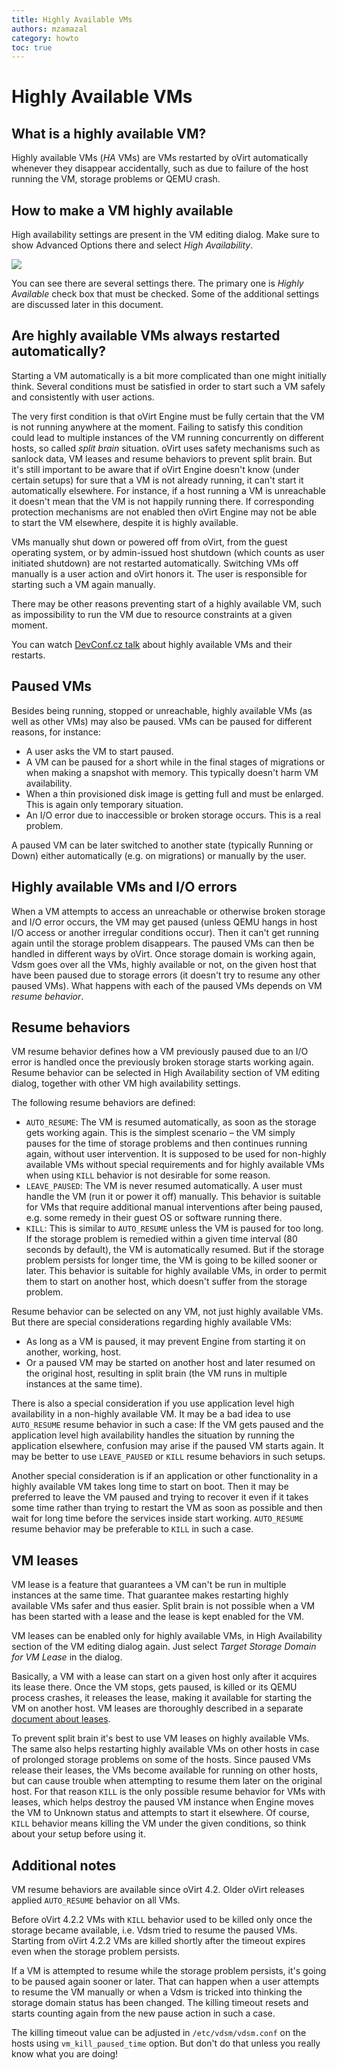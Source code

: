 ```yaml
---
title: Highly Available VMs
authors: mzamazal
category: howto
toc: true
---
```


# Highly Available VMs

## What is a highly available VM?

Highly available VMs (*HA* VMs) are VMs restarted by oVirt automatically whenever they disappear accidentally, such as due to failure of the host running the VM, storage problems or QEMU crash.

## How to make a VM highly available

High availability settings are present in the VM editing dialog.  Make sure to show Advanced Options there and select *High Availability*.

![](/images/wiki/ha-vm-edit.png)

You can see there are several settings there.  The primary one is *Highly Available* check box that must be checked.  Some of the additional settings are discussed later in this document.

## Are highly available VMs always restarted automatically?

Starting a VM automatically is a bit more complicated than one might initially think.  Several conditions must be satisfied in order to start such a VM safely and consistently with user actions.

The very first condition is that oVirt Engine must be fully certain that the VM is not running anywhere at the moment.  Failing to satisfy this condition could lead to multiple instances of the VM running concurrently on different hosts, so called *split brain* situation.  oVirt uses safety mechanisms such as sanlock data, VM leases and resume behaviors to prevent split brain.  But it's still important to be aware that if oVirt Engine doesn't know (under certain setups) for sure that a VM is not already running, it can't start it automatically elsewhere.  For instance, if a host running a VM is unreachable it doesn't mean that the VM is not happily running there.  If corresponding protection mechanisms are not enabled then oVirt Engine may not be able to start the VM elsewhere, despite it is highly available.

VMs manually shut down or powered off from oVirt, from the guest operating system, or by admin-issued host shutdown (which counts as user initiated shutdown) are not restarted automatically.  Switching VMs off manually is a user action and oVirt honors it.  The user is responsible for starting such a VM again manually.

There may be other reasons preventing start of a highly available VM, such as impossibility to run the VM due to resource constraints at a given moment.

You can watch [DevConf.cz talk](https://www.youtube.com/watch?v=Gh2eB06IE2A) about highly available VMs and their restarts.

## Paused VMs

Besides being running, stopped or unreachable, highly available VMs (as well as other VMs) may also be paused. VMs can be paused for different reasons, for instance:

- A user asks the VM to start paused.
- A VM can be paused for a short while in the final stages of migrations or when making a snapshot with memory.  This typically doesn't harm VM availability.
- When a thin provisioned disk image is getting full and must be enlarged.  This is again only temporary situation.
- An I/O error due to inaccessible or broken storage occurs.  This is a real problem.

A paused VM can be later switched to another state (typically Running or Down) either automatically (e.g. on migrations) or manually by the user.

## Highly available VMs and I/O errors

When a VM attempts to access an unreachable or otherwise broken storage and I/O error occurs, the VM may get paused (unless QEMU hangs in host I/O access or another irregular conditions occur).  Then it can't get running again until the storage problem disappears.  The paused VMs can then be handled in different ways by oVirt.  Once storage domain is working again, Vdsm goes over all the VMs, highly available or not, on the given host that have been paused due to storage errors (it doesn't try to resume any other paused VMs).  What happens with each of the paused VMs depends on VM *resume behavior*.

## Resume behaviors

VM resume behavior defines how a VM previously paused due to an I/O error is handled once the previously broken storage starts working again.  Resume behavior can be selected in High Availability section of VM editing dialog, together with other VM high availability settings.

The following resume behaviors are defined:

- `AUTO_RESUME`: The VM is resumed automatically, as soon as the storage gets working again.  This is the simplest scenario – the VM simply pauses for the time of storage problems and then continues running again, without user intervention.  It is supposed to be used for non-highly available VMs without special requirements and for highly available VMs when using `KILL` behavior is not desirable for some reason.
- `LEAVE_PAUSED`: The VM is never resumed automatically.  A user must handle the VM (run it or power it off) manually.  This behavior is suitable for VMs that require additional manual interventions after being paused, e.g. some remedy in their guest OS or software running there.
- `KILL`: This is similar to `AUTO_RESUME` unless the VM is paused for too long.  If the storage problem is remedied within a given time interval (80 seconds by default), the VM is automatically resumed.  But if the storage problem persists for longer time, the VM is going to be killed sooner or later.  This behavior is suitable for highly available VMs, in order to permit them to start on another host, which doesn't suffer from the storage problem.

Resume behavior can be selected on any VM, not just highly available VMs.  But there are special considerations regarding highly available VMs:

- As long as a VM is paused, it may prevent Engine from starting it on another, working, host.
- Or a paused VM may be started on another host and later resumed on the original host, resulting in split brain (the VM runs in multiple instances at the same time).

There is also a special consideration if you use application level high availability in a non-highly available VM.  It may be a bad idea to use `AUTO_RESUME` resume behavior in such a case: If the VM gets paused and the application level high availability handles the situation by running the application elsewhere, confusion may arise if the paused VM starts again.  It may be better to use `LEAVE_PAUSED` or `KILL` resume behaviors in such setups.

Another special consideration is if an application or other functionality in a highly available VM takes long time to start on boot.  Then it may be preferred to leave the VM paused and trying to recover it even if it takes some time rather than trying to restart the VM as soon as possible and then wait for long time before the services inside start working.  `AUTO_RESUME` resume behavior may be preferable to `KILL` in such a case.

## VM leases

VM lease is a feature that guarantees a VM can't be run in multiple instances at the same time.  That guarantee makes restarting highly available VMs safer and thus easier.  Split brain is not possible when a VM has been started with a lease and the lease is kept enabled for the VM.

VM leases can be enabled only for highly available VMs, in High Availability section of the VM editing dialog again.  Just select *Target Storage Domain for VM Lease* in the dialog.

Basically, a VM with a lease can start on a given host only after it acquires its lease there.  Once the VM stops, gets paused, is killed or its QEMU process crashes, it releases the lease, making it available for starting the VM on another host.  VM leases are thoroughly described in a separate [document about leases](/develop/release-management/features/storage/vm-leases.html).

To prevent split brain it's best to use VM leases on highly available VMs.  The same also helps restarting highly available VMs on other hosts in case of prolonged storage problems on some of the hosts.  Since paused VMs release their leases, the VMs become available for running on other hosts, but can cause trouble when attempting to resume them later on the original host.  For that reason `KILL` is the only possible resume behavior for VMs with leases, which helps destroy the paused VM instance when Engine moves the VM to Unknown status and attempts to start it elsewhere.  Of course, `KILL` behavior means killing the VM under the given conditions, so think about your setup before using it.

## Additional notes

VM resume behaviors are available since oVirt 4.2.  Older oVirt releases applied `AUTO_RESUME` behavior on all VMs.

Before oVirt 4.2.2 VMs with `KILL` behavior used to be killed only once the storage became available, i.e. Vdsm tried to resume the paused VMs.  Starting from oVirt 4.2.2 VMs are killed shortly after the timeout expires even when the storage problem persists.

If a VM is attempted to resume while the storage problem persists, it's going to be paused again sooner or later.  That can happen when a user attempts to resume the VM manually or when a Vdsm is tricked into thinking the storage domain status has been changed.  The killing timeout resets and starts counting again from the new pause action in such a case.

The killing timeout value can be adjusted in `/etc/vdsm/vdsm.conf` on the hosts using `vm_kill_paused_time` option.  But don't do that unless you really know what you are doing!
